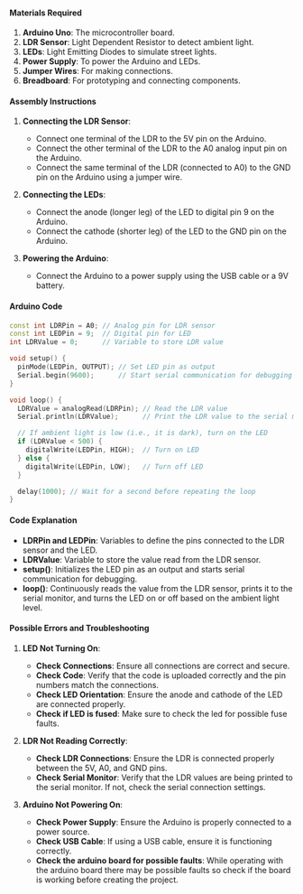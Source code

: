 #### Materials Required
1. **Arduino Uno**: The microcontroller board.
2. **LDR Sensor**: Light Dependent Resistor to detect ambient light.
3. **LEDs**: Light Emitting Diodes to simulate street lights.
4. **Power Supply**: To power the Arduino and LEDs.
5. **Jumper Wires**: For making connections.
6. **Breadboard**: For prototyping and connecting components.

#### Assembly Instructions
1. **Connecting the LDR Sensor**:
   - Connect one terminal of the LDR to the 5V pin on the Arduino.
   - Connect the other terminal of the LDR to the A0 analog input pin on the Arduino.
   - Connect the same terminal of the LDR (connected to A0) to the GND pin on the Arduino using a jumper wire.

2. **Connecting the LEDs**:
   - Connect the anode (longer leg) of the LED to digital pin 9 on the Arduino.
   - Connect the cathode (shorter leg) of the LED to the GND pin on the Arduino.

3. **Powering the Arduino**:
   - Connect the Arduino to a power supply using the USB cable or a 9V battery.

#### Arduino Code
```cpp
const int LDRPin = A0; // Analog pin for LDR sensor
const int LEDPin = 9;  // Digital pin for LED
int LDRValue = 0;      // Variable to store LDR value

void setup() {
  pinMode(LEDPin, OUTPUT); // Set LED pin as output
  Serial.begin(9600);      // Start serial communication for debugging
}

void loop() {
  LDRValue = analogRead(LDRPin); // Read the LDR value
  Serial.println(LDRValue);      // Print the LDR value to the serial monitor

  // If ambient light is low (i.e., it is dark), turn on the LED
  if (LDRValue < 500) {
    digitalWrite(LEDPin, HIGH);  // Turn on LED
  } else {
    digitalWrite(LEDPin, LOW);   // Turn off LED
  }

  delay(1000); // Wait for a second before repeating the loop
}
```

#### Code Explanation
- **LDRPin and LEDPin**: Variables to define the pins connected to the LDR sensor and the LED.
- **LDRValue**: Variable to store the value read from the LDR sensor.
- **setup()**: Initializes the LED pin as an output and starts serial communication for debugging.
- **loop()**: Continuously reads the value from the LDR sensor, prints it to the serial monitor, and turns the LED on or off based on the ambient light level.

#### Possible Errors and Troubleshooting
1. **LED Not Turning On**:
   - **Check Connections**: Ensure all connections are correct and secure.
   - **Check Code**: Verify that the code is uploaded correctly and the pin numbers match the connections.
   - **Check LED Orientation**: Ensure the anode and cathode of the LED are connected properly.
   - **Check if LED is fused**: Make sure to check the led for possible fuse faults.

2. **LDR Not Reading Correctly**:
   - **Check LDR Connections**: Ensure the LDR is connected properly between the 5V, A0, and GND pins.
   - **Check Serial Monitor**: Verify that the LDR values are being printed to the serial monitor. If not, check the serial connection settings.

3. **Arduino Not Powering On**:
   - **Check Power Supply**: Ensure the Arduino is properly connected to a power source.
   - **Check USB Cable**: If using a USB cable, ensure it is functioning correctly.
   - **Check the arduino board for possible faults**: While operating with the arduino board there may be possible faults so check if the board is working before creating the project.
